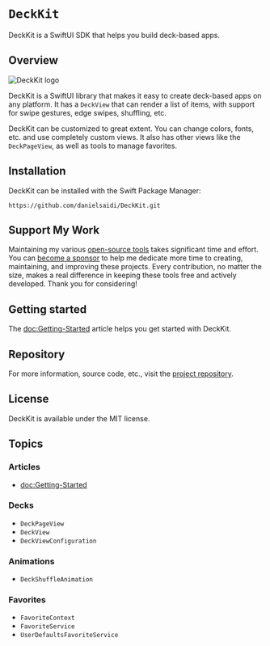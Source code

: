 # ``DeckKit``

DeckKit is a SwiftUI SDK that helps you build deck-based apps.



## Overview

![DeckKit logo](Logo.png)

DeckKit is a SwiftUI library that makes it easy to create deck-based apps on any platform. It has a ``DeckView`` that can render a list of items, with support for swipe gestures, edge swipes, shuffling, etc.

DeckKit can be customized to great extent. You can change colors, fonts, etc. and use completely custom views. It also has other views like the ``DeckPageView``, as well as tools to manage favorites.



## Installation

DeckKit can be installed with the Swift Package Manager:

```
https://github.com/danielsaidi/DeckKit.git
```


## Support My Work

Maintaining my various [open-source tools][OpenSource] takes significant time and effort. You can [become a sponsor][Sponsors] to help me dedicate more time to creating, maintaining, and improving these projects. Every contribution, no matter the size, makes a real difference in keeping these tools free and actively developed. Thank you for considering!



## Getting started

The <doc:Getting-Started> article helps you get started with DeckKit.



## Repository

For more information, source code, etc., visit the [project repository](https://github.com/danielsaidi/DeckKit).



## License

DeckKit is available under the MIT license.



## Topics

### Articles

- <doc:Getting-Started>

### Decks

- ``DeckPageView``
- ``DeckView``
- ``DeckViewConfiguration``

### Animations

- ``DeckShuffleAnimation``

### Favorites

- ``FavoriteContext``
- ``FavoriteService``
- ``UserDefaultsFavoriteService``



[Email]: mailto:daniel.saidi@gmail.com
[Website]: https://danielsaidi.com
[GitHub]: https://github.com/danielsaidi
[OpenSource]: https://danielsaidi.com/opensource
[Sponsors]: https://github.com/sponsors/danielsaidi
